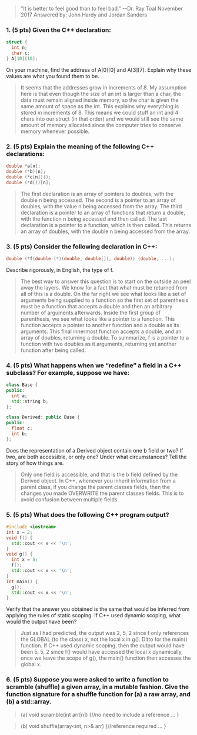 >   "It is better to feel good than to feel bad." --Dr. Ray Toal November 2017
   Answered by: John Hardy and Jordan Sanders

### 1. (5 pts) Given the C++ declaration:
```c++
struct {
  int n;
  char c;
} A[10][10];
```
On your machine, find the address of A[0][0] and A[3][7]. Explain why these values are what you found them to be.

> It seems that the addresses grow in increments of 8. My assumption here is that even though the size of an int is larger than a char, the data must remain aligned inside memory, so the char is given the same amount of space as the int. This explains why everything is stored in  increments of 8. This means we could stuff an int and 4 chars into our struct (in that order) and we would still see the same amount of memory allocated since the computer tries to conserve memory whenever possible.

### 2. (5 pts) Explain the meaning of the following C++ declarations:
```c++
double *a[n];
double (*b)[n];
double (*c[n])();
double (*d())[n];
```
> The first declaration is an array of pointers to doubles, with the double n being accessed. The second is a pointer to an array of doubles, with the value n being accessed from the array. The third declaration is a pointer to an array of functions that return a double, with the function n being accessed and then called. The last declaration is a pointer to a function, which is then called. This returns an array of doubles, with the double n being accessed from the array.

### 3. (5 pts) Consider the following declaration in C++:
```c++
double (*f(double (*)(double, double[]), double)) (double, ...);
```
Describe rigorously, in English, the type of f.

> The best way to answer this question is to start on the outside an peel away the layers. We know for a fact that what must be returned from all of this is a double. On the far right we see what looks like a set of arguments being supplied to a function so the first set of parenthesis must be a function that accepts a double and then an arbitrary number of arguments afterwards. Inside the first group of parenthesis, we see what looks like a pointer to a function. This function accepts a pointer to another function and a double as its arguments. This final innermost function accepts a double, and an array of doubles, returning a double. To summarize, f is a pointer to a function with two doubles as it arguments, returning yet another function after being called.

### 4. (5 pts) What happens when we “redefine” a field in a C++ subclass? For example, suppose we have:
```c++
class Base {
public:
  int a;
  std::string b;
};

class Derived: public Base {
public:
  float c;
  int b;
};
```
Does the representation of a Derived object contain one b field or two? If two, are both accessible, or only one? Under what circumstances? Tell the story of how things are.
> Only one field is accessible, and that is the b field defined by the Derived object. In C++, whenever you inherit information from a parent class, if you change the parent classes fields, then the changes you made OVERWRITE the parent classes fields. This is to avoid confusion between multiple fields.

### 5. (5 pts) What does the following C++ program output?
```c++
#include <iostream>
int x = 2;
void f() {
  std::cout << x << '\n';
}
void g() {
  int x = 5;
  f();
  std::cout << x << '\n';
}
int main() {
  g();
  std::cout << x << '\n';
}
```
Verify that the answer you obtained is the same that would be inferred from applying the rules of static scoping. If C++ used dynamic scoping, what would the output have been?
> Just as I had predicted, the output was 2, 5, 2 since f only references the GLOBAL (to the class) x, not the local x in g(). Ditto for the main() function. If C++ used dynamic scoping, then the output would have been 5, 5, 2 since f() would have accessed the local x dynamically, once we leave the scope of g(), the main() function then accesses the global x.

### 6. (5 pts) Suppose you were asked to write a function to scramble (shuffle) a given array, in a mutable fashion. Give the function signature for a shuffle function for (a) a raw array, and (b) a std::array.
> (a) void scramble(int arr[n]) {//no need to include a reference
        ...
      }

> (b) void shuffle(array<int, n>& arr) {//reference required
        ...
      }
